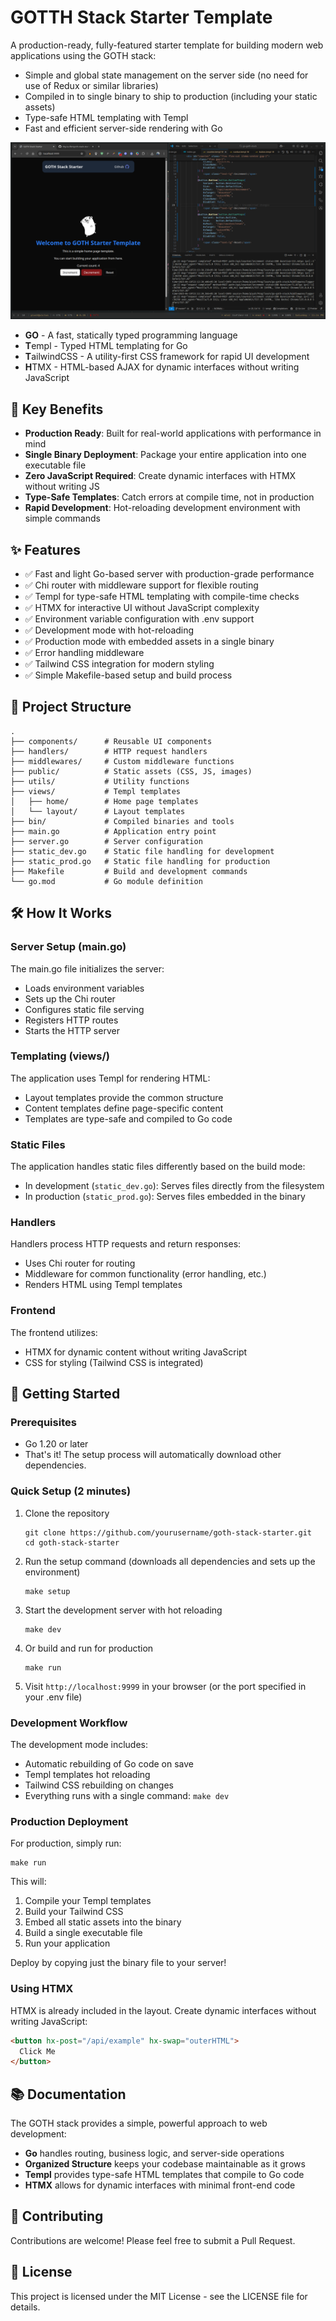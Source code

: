 # GOTTH Stack Starter Template

A production-ready, fully-featured starter template for building modern web applications using the GOTH stack:
- Simple and global state management on the server side (no need for use of Redux or similar libraries)
- Compiled in to single binary to ship to production (including your static assets)
- Type-safe HTML templating with Templ
- Fast and efficient server-side rendering with Go

![GOTH_SS](public/ss.png)

- **GO** - A fast, statically typed programming language
- **T**empl - Typed HTML templating for Go
- **T**ailwindCSS - A utility-first CSS framework for rapid UI development
- **H**TMX - HTML-based AJAX for dynamic interfaces without writing JavaScript

## 🚀 Key Benefits

- **Production Ready**: Built for real-world applications with performance in mind
- **Single Binary Deployment**: Package your entire application into one executable file
- **Zero JavaScript Required**: Create dynamic interfaces with HTMX without writing JS
- **Type-Safe Templates**: Catch errors at compile time, not in production
- **Rapid Development**: Hot-reloading development environment with simple commands

## ✨ Features

- ✅ Fast and light Go-based server with production-grade performance
- ✅ Chi router with middleware support for flexible routing
- ✅ Templ for type-safe HTML templating with compile-time checks
- ✅ HTMX for interactive UI without JavaScript complexity
- ✅ Environment variable configuration with .env support
- ✅ Development mode with hot-reloading
- ✅ Production mode with embedded assets in a single binary
- ✅ Error handling middleware
- ✅ Tailwind CSS integration for modern styling
- ✅ Simple Makefile-based setup and build process

## 📁 Project Structure

```
.
├── components/      # Reusable UI components
├── handlers/        # HTTP request handlers
├── middlewares/     # Custom middleware functions
├── public/          # Static assets (CSS, JS, images)
├── utils/           # Utility functions
├── views/           # Templ templates
│   ├── home/        # Home page templates
│   └── layout/      # Layout templates
├── bin/             # Compiled binaries and tools
├── main.go          # Application entry point
├── server.go        # Server configuration
├── static_dev.go    # Static file handling for development
├── static_prod.go   # Static file handling for production
├── Makefile         # Build and development commands
└── go.mod           # Go module definition
```

## 🛠 How It Works

### Server Setup (main.go)

The main.go file initializes the server:
- Loads environment variables
- Sets up the Chi router
- Configures static file serving
- Registers HTTP routes
- Starts the HTTP server

### Templating (views/)

The application uses Templ for rendering HTML:
- Layout templates provide the common structure
- Content templates define page-specific content
- Templates are type-safe and compiled to Go code

### Static Files

The application handles static files differently based on the build mode:
- In development (`static_dev.go`): Serves files directly from the filesystem
- In production (`static_prod.go`): Serves files embedded in the binary

### Handlers

Handlers process HTTP requests and return responses:
- Uses Chi router for routing
- Middleware for common functionality (error handling, etc.)
- Renders HTML using Templ templates

### Frontend

The frontend utilizes:
- HTMX for dynamic content without writing JavaScript
- CSS for styling (Tailwind CSS is integrated)

## 🚀 Getting Started

### Prerequisites

- Go 1.20 or later
- That's it! The setup process will automatically download other dependencies.

### Quick Setup (2 minutes)

1. Clone the repository
   ```
   git clone https://github.com/yourusername/goth-stack-starter.git
   cd goth-stack-starter
   ```

2. Run the setup command (downloads all dependencies and sets up the environment)
   ```
   make setup
   ```

3. Start the development server with hot reloading
   ```
   make dev
   ```

4. Or build and run for production
   ```
   make run
   ```

5. Visit `http://localhost:9999` in your browser (or the port specified in your .env file)

### Development Workflow

The development mode includes:
- Automatic rebuilding of Go code on save
- Templ templates hot reloading
- Tailwind CSS rebuilding on changes
- Everything runs with a single command: `make dev`

### Production Deployment

For production, simply run:
```
make run
```

This will:
1. Compile your Templ templates
2. Build your Tailwind CSS
3. Embed all static assets into the binary
4. Build a single executable file
5. Run your application

Deploy by copying just the binary file to your server!

### Using HTMX

HTMX is already included in the layout. Create dynamic interfaces without writing JavaScript:

```html
<button hx-post="/api/example" hx-swap="outerHTML">
  Click Me
</button>
```

## 📚 Documentation

The GOTH stack provides a simple, powerful approach to web development:

- **Go** handles routing, business logic, and server-side operations
- **Organized Structure** keeps your codebase maintainable as it grows
- **Templ** provides type-safe HTML templates that compile to Go code
- **HTMX** allows for dynamic interfaces with minimal front-end code

## 🤝 Contributing

Contributions are welcome! Please feel free to submit a Pull Request.

## 📄 License

This project is licensed under the MIT License - see the LICENSE file for details.
